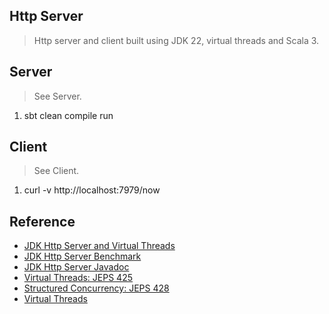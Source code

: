 Http Server
-----------
>Http server and client built using JDK 22, virtual threads and Scala 3.

Server
------
>See Server.
1. sbt clean compile run

Client
------
>See Client.
1. curl -v http://localhost:7979/now

Reference
---------
* [JDK Http Server and Virtual Threads](https://piotrminkowski.com/2022/12/22/java-http-server-and-virtual-threads/)
* [JDK Http Server Benchmark](https://www.reddit.com/r/java/comments/18vysrr/jdk_http_server_handles_100000_reqsec_with_100_ms/)
* [JDK Http Server Javadoc](https://download.java.net/java/early_access/panama/docs/api/jdk.httpserver/com/sun/net/httpserver/package-summary.html)
* [Virtual Threads: JEPS 425](https://openjdk.org/jeps/425)
* [Structured Concurrency: JEPS 428](https://openjdk.org/jeps/428)
* [Virtual Threads](https://github.com/objektwerks/virtual.threads)
